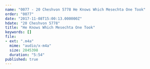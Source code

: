 ```yaml
---
name: "0077 - 20 Cheshvon 5778 He Knows Which Mesechta One Took"
order: "0077"
date: "2017-11-08T15:00:13.000000Z"
hdate: "20 Cheshvon 5778"
title: "He Knows Which Mesechta One Took"
keywords: []
file:
- ext: ".m4a"
  mime: "audio/x-m4a"
  size: 2845398
  duration: "5:54"
published: true
---
```



